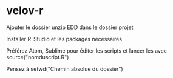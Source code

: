 # velov-r

Ajouter le dossier unzip EDD dans le dossier projet

Installer R-Studio et les packages nécessaires

Préférez Atom, Sublime pour éditer les scripts et lancer les avec source("nomduscript.R")

Pensez à setwd("Chemin absolue du dossier")
